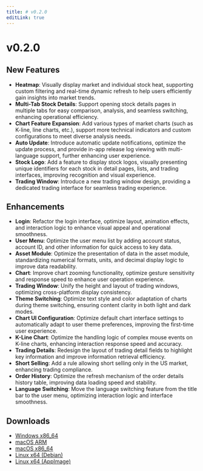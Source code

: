 ```yaml
---
title: # v0.2.0
editLink: true
---
```


# v0.2.0

## New Features

- **Heatmap**: Visually display market and individual stock heat, supporting custom filtering and real-time dynamic refresh to help users efficiently gain insights into market trends.
- **Multi-Tab Stock Details**: Support opening stock details pages in multiple tabs for easy comparison, analysis, and seamless switching, enhancing operational efficiency.
- **Chart Feature Expansion**: Add various types of market charts (such as K-line, line charts, etc.), support more technical indicators and custom configurations to meet diverse analysis needs.
- **Auto Update**: Introduce automatic update notifications, optimize the update process, and provide in-app release log viewing with multi-language support, further enhancing user experience.
- **Stock Logo**: Add a feature to display stock logos, visually presenting unique identifiers for each stock in detail pages, lists, and trading interfaces, improving recognition and visual experience.
- **Trading Window**: Introduce a new trading window design, providing a dedicated trading interface for seamless trading experience.

## Enhancements

- **Login**: Refactor the login interface, optimize layout, animation effects, and interaction logic to enhance visual appeal and operational smoothness.
- **User Menu**: Optimize the user menu list by adding account status, account ID, and other information for quick access to key data.
- **Asset Module**: Optimize the presentation of data in the asset module, standardizing numerical formats, units, and decimal display logic to improve data readability.
- **Chart**: Improve chart zooming functionality, optimize gesture sensitivity and response speed to enhance user operation experience.
- **Trading Window**: Unify the height and layout of trading windows, optimizing cross-platform display consistency.
- **Theme Switching**: Optimize text style and color adaptation of charts during theme switching, ensuring content clarity in both light and dark modes.
- **Chart UI Configuration**: Optimize default chart interface settings to automatically adapt to user theme preferences, improving the first-time user experience.
- **K-Line Chart**: Optimize the handling logic of complex mouse events on K-line charts, enhancing interaction response speed and accuracy.
- **Trading Details**: Redesign the layout of trading detail fields to highlight key information and improve information retrieval efficiency.
- **Short Selling**: Add a rule allowing short selling only in the US market, enhancing trading compliance.
- **Order History**: Optimize the refresh mechanism of the order details history table, improving data loading speed and stability.
- **Language Switching**: Move the language switching feature from the title bar to the user menu, optimizing interaction logic and interface smoothness.

## Downloads

- [Windows x86_64](https://assets.lbkrs.com/github/release/longbridge-desktop/stable/longbridge-v0.2.0-windows-x86_64.exe)
- [macOS ARM](https://assets.lbkrs.com/github/release/longbridge-desktop/stable/longbridge-v0.2.0-macos-aarch64.dmg)
- [macOS x86_64](https://assets.lbkrs.com/github/release/longbridge-desktop/stable/longbridge-v0.2.0-macos-x86_64.dmg)
- [Linux x64 (Debian)](https://assets.lbkrs.com/github/release/longbridge-desktop/stable/longbridge-v0.2.0-linux-x86_64.deb)
- [Linux x64 (AppImage)](https://assets.lbkrs.com/github/release/longbridge-desktop/stable/longbridge-v0.2.0-linux-x86_64.AppImage)